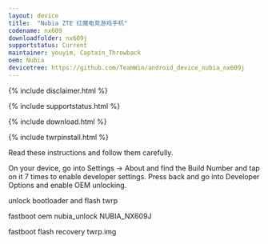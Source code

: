 ```yaml
---
layout: device
title:  "Nubia ZTE 红魔电竞游戏手机"
codename: nx609
downloadfolder: nx609j
supportstatus: Current
maintainer: youyim, Captain_Throwback
oem: Nubia
devicetree: https://github.com/TeamWin/android_device_nubia_nx609j
---
```


{% include disclaimer.html %}

{% include supportstatus.html %}

{% include download.html %}

{% include twrpinstall.html %}

Read these instructions and follow them carefully.

On your device, go into Settings -> About and find the Build Number and tap on it 7 times to enable developer settings. Press back and go into Developer Options and enable OEM unlocking.

unlock bootloader and flash twrp

<p class="code">fastboot oem nubia_unlock NUBIA_NX609J</p>

<p class="code">fastboot flash recovery twrp.img</p>
